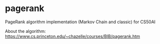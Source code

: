 # pagerank
PageRank algorithm implementation (Markov Chain and classic) for CS50AI

About the algorithm: https://www.cs.princeton.edu/~chazelle/courses/BIB/pagerank.htm
